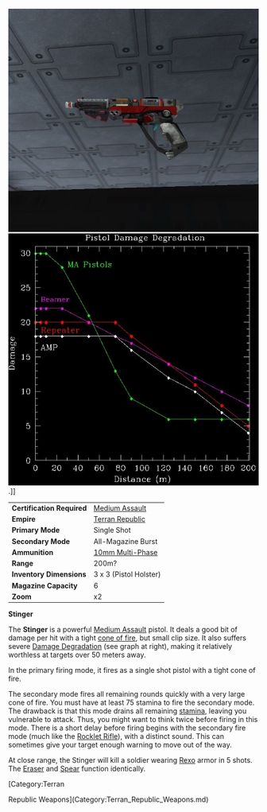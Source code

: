 ![](../images/Stinger.jpg "fig:Stinger.jpg")
![](../images/Pistol_DD.jpg "fig:Pistol_DD.jpg").\]\]

|                            |                                                       |
| -------------------------- | ----------------------------------------------------- |
| **Certification Required** | [Medium Assault](../certifications/Medium_Assault.md) |
| **Empire**                 | [Terran Republic](../etc/Terran_Republic.md)          |
| **Primary Mode**           | Single Shot                                           |
| **Secondary Mode**         | All-Magazine Burst                                    |
| **Ammunition**             | [10mm Multi-Phase](../ammunition/10mm_Multi-Phase.md) |
| **Range**                  | 200m?                                                 |
| **Inventory Dimensions**   | 3 x 3 (Pistol Holster)                                |
| **Magazine Capacity**      | 6                                                     |
| **Zoom**                   | x2                                                    |

**Stinger**

The **Stinger** is a powerful
[Medium Assault](../certifications/Medium_Assault.md) pistol. It deals a good
bit of damage per hit with a tight [cone of fire](../etc/Cone_of_fire.md), but
small clip size. It also suffers severe
[Damage Degradation](../terminology/Damage_Degradation.md) (see graph at right),
making it relatively worthless at targets over 50 meters away.

In the primary firing mode, it fires as a single shot pistol with a tight cone
of fire.

The secondary mode fires all remaining rounds quickly with a very large cone of
fire. You must have at least 75 stamina to fire the secondary mode. The drawback
is that this mode drains all remaining [stamina](terminology/Stamina.md),
leaving you vulnerable to attack. Thus, you might want to think twice before
firing in this mode. There is a short delay before firing begins with the
secondary fire mode (much like the [Rocklet Rifle](Rocklet_Rifle.md)), with a
distinct sound. This can sometimes give your target enough warning to move out
of the way.

At close range, the Stinger will kill a soldier wearing [Rexo](Rexo.md) armor in
5 shots. The [Eraser](../items/Eraser.md) and [Spear](Spear.md) function
identically.

<!--[Category:Game Items](Category:Game_Items.md)-->
<!--[Category:Weapons](Category:Weapons.md)--> [Category:Terran

Republic Weapons](Category:Terran_Republic_Weapons.md)
